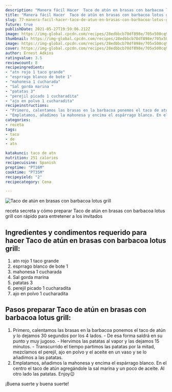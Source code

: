 ```yaml
---
description: "Manera fácil Hacer  Taco de atún en brasas con barbacoa lotus grill"
title: "Manera fácil Hacer  Taco de atún en brasas con barbacoa lotus grill"
slug: 77-manera-facil-hacer-taco-de-atun-en-brasas-con-barbacoa-lotus-grill
future: true
publishDate: 2021-05-27T19:59:06.212Z
image: https://img-global.cpcdn.com/recipes/28edbbcb70df898e/705x500cq90/taco-de-atun-en-brasas-con-barbacoa-lotus-grill-foto-principal.jpg
thumbnail: https://img-global.cpcdn.com/recipes/28edbbcb70df898e/705x500cq90/taco-de-atun-en-brasas-con-barbacoa-lotus-grill-foto-principal.jpg
image: https://img-global.cpcdn.com/recipes/28edbbcb70df898e/705x500cq90/taco-de-atun-en-brasas-con-barbacoa-lotus-grill-foto-principal.jpg
cover: https://img-global.cpcdn.com/recipes/28edbbcb70df898e/705x500cq90/taco-de-atun-en-brasas-con-barbacoa-lotus-grill-foto-principal.jpg
author: Ernest Adkins
ratingvalue: 3.5
reviewcount: 8
recipeingredient:
- "atn rojo 1 taco grande"
- "esprrago blanco de bote 1"
- "mahonesa 1 cucharada"
- "Sal gorda marina "
- "patatas 3"
- "perejil picado 1 cucharadita"
- "ajo en polvo 1 cucharadita"
recipeinstructions:
- "Primero, calentamos las brasas en la barbacoa ponemos el taco de atún y lo dejamos 30 segundos por los 4 lados.  De esa forma saldrá en su punto y muy jugoso.  Hervimos las patatas al vapor y las dejamos 15 minutos. Transcurrido el tiempo partimos las patatas por la mitad, mezclamos el perejil, ajo en polvo y el aceite en un vaso y se lo añadimos a las patatas."
- "Emplatamos, añadimos la mahonesa y encima el espárrago blanco. En el centro el taco de atún agregándole la sal marina y un poco de aceite. Al otro lado las patatas. Enjoy😉"
categories:
- receta
tags:
- taco
- de
- atn

katakunci: taco de atn 
nutrition: 251 calories
recipecuisine: Spanish
preptime: "PT16M"
cooktime: "PT35M"
recipeyield: "2"
recipecategory: Cena

---
```



![Taco de atún en brasas con barbacoa lotus grill](https://img-global.cpcdn.com/recipes/28edbbcb70df898e/705x500cq90/taco-de-atun-en-brasas-con-barbacoa-lotus-grill-foto-principal.jpg)

receta secreta y cómo preparar Taco de atún en brasas con barbacoa lotus grill con rápido para entretener a los invitados

<!--inarticleads1-->

## Ingredientes y condimentos requerido para hacer Taco de atún en brasas con barbacoa lotus grill:

1. atn rojo 1 taco grande
1. esprrago blanco de bote 1
1. mahonesa 1 cucharada
1. Sal gorda marina 
1. patatas 3
1. perejil picado 1 cucharadita
1. ajo en polvo 1 cucharadita



<!--inarticleads2-->

## Pasos preparar Taco de atún en brasas con barbacoa lotus grill:

1. Primero, calentamos las brasas en la barbacoa ponemos el taco de atún y lo dejamos 30 segundos por los 4 lados.  - De esa forma saldrá en su punto y muy jugoso.  - Hervimos las patatas al vapor y las dejamos 15 minutos. - Transcurrido el tiempo partimos las patatas por la mitad, mezclamos el perejil, ajo en polvo y el aceite en un vaso y se lo añadimos a las patatas.
1. Emplatamos, añadimos la mahonesa y encima el espárrago blanco. En el centro el taco de atún agregándole la sal marina y un poco de aceite. Al otro lado las patatas. Enjoy😉



¡Buena suerte y buena suerte!

